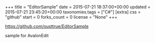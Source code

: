 +++
title = "EditorSample"
date = 2015-07-21 18:37:00+00:00
updated = 2015-07-21 23:45:20+00:00
taxonomies.tags = ["C#"]
[extra]
css = "github"
start = 0
forks_count = 0
license = "None"
+++

<https://github.com/ousttrue/EditorSample>

sample for AvalonEdit

